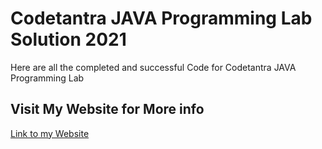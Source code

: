 # Codetantra JAVA Programming Lab Solution 2021
Here are all the completed and successful Code for Codetantra JAVA Programming Lab

## Visit My Website for More info
[Link to my Website](https://programmer101n.com)
